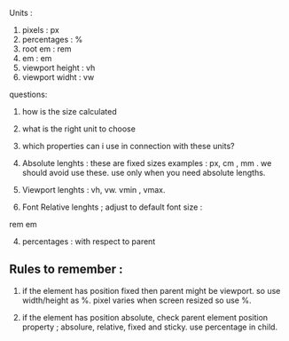 Units : 
1. pixels :           px
2. percentages :      %
3. root em :          rem
4. em :               em
5. viewport height :  vh
6. viewport widht :   vw

questions:  
1. how is the size calculated
2. what is the right unit to choose
3. which properties can i use in connection with these units?

1. Absolute lenghts : 
these are fixed sizes examples : px, cm , mm . we should avoid use these.
use only when you need absolute lengths.

2. Viewport lenghts : 
vh, vw. vmin , vmax.

3. Font Relative lenghts ; 
adjust to default font size : 

rem
em

4. percentages : with respect to parent

## Rules to remember : 

1. if the element has position fixed then parent might be viewport. so use width/height as %. pixel varies when screen resized so use %.

2. if the element has position absolute, check parent element position property ; absolure, relative, fixed and sticky. use percentage in child.




